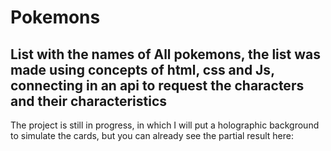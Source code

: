 # Pokemons

## List with the names of All pokemons, the list was made using concepts of html, css and Js, connecting in an api to request the characters and their characteristics

The project is still in progress, in which I will put a holographic background to simulate the cards, but you can already see the partial result here:
